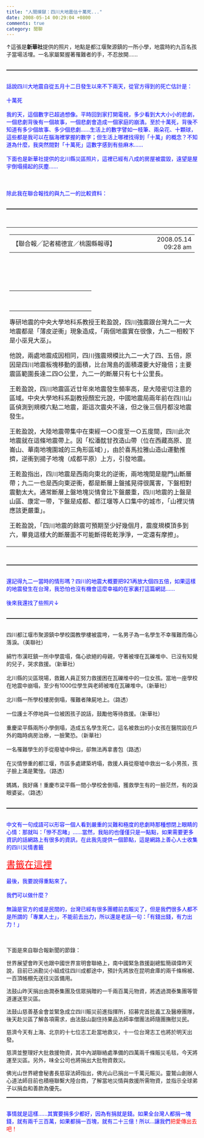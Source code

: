 ```yaml
---
title: "人間煉獄：四川大地震估十萬死..."
date: 2008-05-14 00:29:04 +0800
comments: true
category: 閒聊
---
```

<div style="TEXT-ALIGN: left"><div id="media_file" align="center"></div><div style="TEXT-ALIGN: left"><span id="media_desc"><span id="media_desc_1">↑這張是<span style="FONT-WEIGHT: bold">新華社</span>提供的照片，地點是都江堰聚源鎮的一所小學，地震時約九百名孩子當場活埋。一名家屬緊握著罹難者的手，不忍放開......<br /><br /></span></span><hr style="WIDTH: 100%; HEIGHT: 2px" /></div><br style="COLOR: rgb(0,0,255)" /><span style="COLOR: rgb(0,0,255)">話說四川大地震自從五月十二日發生以來不下兩天，從官方得到的死亡估計是：</span><br style="COLOR: rgb(0,0,255)" /><br style="COLOR: rgb(0,0,255)" /><span style="COLOR: rgb(0,0,255)">十萬死</span><br style="COLOR: rgb(0,0,255)" /><br style="COLOR: rgb(0,0,255)" /><span style="COLOR: rgb(0,0,255)">我的天，這個數字已超過想像。平時回到家打開電視，多少看到大大小小的悲劇，一個悲劇背後有一個故事，一個悲劇會造成一個家庭的崩潰。至於十萬死，背後不知道有多少個故事、多少個悲劇......生活上的數字譬如一枝筆、兩朵花、十顆球，這些都是我可以在腦海裡掌握的數字；但生活上哪裡找得到「十萬」的概念？不知道為什麼，我突然間對「十萬死」這數字感到有些麻木......</span><br style="COLOR: rgb(0,0,255)" /><br style="COLOR: rgb(0,0,255)" /><span id="media_desc" style="COLOR: rgb(0,0,255)"><span id="media_desc_1">下面也是新華社提供的北川縣災區照片，這裡已經有八成的房屋被震毀，遠望是屋宇倒塌揚起的灰塵......</span></span><br /><br /><span id="media_desc"><span id="media_desc_1"><br /><br /><span style="COLOR: rgb(0,0,255)">除此我在聯合報找的與九二一的比較資料：</span><br /><br /></span></span><hr style="WIDTH: 100%; HEIGHT: 2px" /><br /><span id="media_desc"><span id="media_desc_1"></span></span><table cellspacing="3" cellpadding="0" width="100%" border="0"><tbody><tr><td><table cellspacing="0" cellpadding="0" width="100%" border="0"><tbody><tr><td class="story_author" width="75%"><div id="story_author">【聯合報╱記者楊德宜／桃園縣報導】</div></td><td class="story_author" width="25%"><div id="story_update" align="right">2008.05.14 09:28 am</div></td></tr></tbody></table></td></tr><tr><td class="story_author"> </td></tr><tr><td valign="top"><div class="story" id="story"><p> </p><div><table class="border" cellspacing="0" cellpadding="6" width="214" align="center" border="0"><tbody><tr><td width="200"><div id="media_file" align="center"></div></td></tr><tr><td class="photo_explanation"><span id="media_desc"><span id="media_desc_1"> </span></span><br /><span id="media_producer_1"><span id="media_producer"> </span></span></td></tr></tbody></table></div><p>專研地震的中央大學地科系教授王乾盈說，四川強震跟台灣九二一大地震都是「薄皮逆衝」現象造成，「兩個地震實在很像，九二一相較下是小巫見大巫」。</p><p>他說，兩處地震成因相同，四川強震規模比九二一大了四、五倍，原因是四川地震板塊移動的面積，比台灣島的面積還要大好幾倍；主要震區範圍長達二四○公里，九二一的斷層只有七十公里長。</p><p>王乾盈說，四川地震區近廿年來地震發生頻率高，是大陸密切注意的區域。中央大學地科系副教授顏宏元說，中國地震局兩年前在四川山區偵測到規模六點二地震，距這次震央不遠，但之後三個月都沒地震發生。</p><p>王乾盈說，大陸地震帶集中在東經一○○度至一○五度間，四川此次地震就在這條地震帶上。因「松潘酖甘孜造山帶（位在西藏高原、崑崙山、華南地塊圍城的三角形區域）」，由於喜馬拉雅山造山運動推擠，逆衝到揚子地塊（成都平原）上方，引發地震。</p><p>王乾盈指出，四川地震是西南向東北的逆衝，兩地塊間是龍門山斷層帶；九二一也是西向東逆衝，都是斷層上盤搖晃得很厲害，下盤相對震動太大。通常斷層上盤地塊災情會比下盤嚴重，四川地震的上盤是山區、康定一帶，下盤是成都、都江堰等人口集中的城市，「山裡災情應該更嚴重」。</p><p>王乾盈說，「四川地震的餘震可預期至少好幾個月，震度規模頂多到六，畢竟這樣大的斷層面不可能斷得乾乾淨淨，一定還有摩擦」。 </p></div></td></tr></tbody></table><span id="media_desc"><span id="media_desc_1"><br /></span></span><hr style="WIDTH: 100%; HEIGHT: 2px" /><span id="media_desc"><span id="media_desc_1"><br /><span style="COLOR: rgb(0,0,255)">還記得九二一當時的情形嗎？四川的地震大概要把921再放大個四五倍，如果這樣的地震發生在台灣，我恐怕也沒有機會這麼幸福的在家裏打這篇網誌......</span><br style="COLOR: rgb(0,0,255)" /><br style="COLOR: rgb(0,0,255)" /><span style="COLOR: rgb(0,0,255)">後來我還找了些照片↓</span><br /><br /></span></span><hr style="WIDTH: 100%; HEIGHT: 2px" /><span id="media_desc"><span id="media_desc_1"><br /></span></span><div id="media_file" align="center"></div><span id="media_desc"><span id="media_desc_1">四川都江堰市聚源鎮中學校園教學樓被震垮，一名男子為一名學生不幸罹難而傷心落淚。</span></span><span id="media_producer_1"><span id="media_producer">（美聯社）<br /><br /></span></span><div id="media_file" style="TEXT-ALIGN: left"></div><span id="media_desc"><span id="media_desc_1">綿竹市漢旺鎮一所中學震塌，傷心欲絕的母親，守著被埋在瓦礫堆中、已沒有知覺的兒子，哭求救援。</span></span><span id="media_producer_1"><span id="media_producer">（新華社）</span></span><span id="media_producer_1"><span id="media_producer"><br /><br /></span></span><div id="media_file" style="TEXT-ALIGN: left"></div><span id="media_desc"><span id="media_desc_1">北川縣的災區現場，救難人員正努力救援困在瓦礫堆中的一位女孩。當地一座學校在地震中崩塌，至少有1000位學生與老師被堆在瓦礫堆中。</span></span><span id="media_producer_1"><span id="media_producer">（新華社）<br /><br /></span></span><div id="media_file" style="TEXT-ALIGN: left"></div><span id="media_desc"><span id="media_desc_1">北川縣一所學校樓房倒塌，罹難者陳屍地上。</span></span><span id="media_producer_1"><span id="media_producer">（路透）<br /><br /></span></span><div id="media_file" style="TEXT-ALIGN: left"></div><span id="media_desc"><span id="media_desc_1">一位護士不停地與一位被困孩子說話，鼓勵他等待救援。</span></span><span id="media_producer_1"><span id="media_producer">（新華社）<br /></span></span><div style="TEXT-ALIGN: left"><span id="media_producer_1"><span id="media_producer"></span></span><br /><span id="media_producer_1"><span id="media_producer"></span></span></div><div id="media_file" style="TEXT-ALIGN: left"></div><span id="media_desc"><span id="media_desc_1">重慶梁平縣兩所小學倒塌，造成五名學生死亡。這名被救出的小女孩在醫院設在戶外的臨時病房治療，一臉驚恐。</span></span><span id="media_producer_1"><span id="media_producer">（新華社）<br /><br /></span></span><div id="media_file" align="center"></div><span id="media_desc"><span id="media_desc_1">一名罹難學生的手從廢墟中伸出，卻無法再拿書包</span></span><span id="media_producer_1"><span id="media_producer">（路透）<br /><br /></span></span><div id="media_file" style="TEXT-ALIGN: left"></div><span id="media_desc"><span id="media_desc_1">在災情慘重的都江堰，市區多處建築坍塌，救援人員從廢墟中救出一名小男孩，孩子臉上滿是驚惶。</span></span><span id="media_producer_1"><span id="media_producer">（路透）<br /><br /></span></span><div id="media_file" style="TEXT-ALIGN: left"></div><span id="media_desc"><span id="media_desc_1">媽媽，我好痛！重慶市梁平縣一間小學校舍倒塌，獲救學生有的一臉茫然，有的淚眼婆娑。</span></span><span id="media_producer_1"><span id="media_producer">（路透）<br /><br /></span></span><hr style="WIDTH: 100%; HEIGHT: 2px" /><br /><span style="COLOR: rgb(0,0,255)">中文有一句成語可以形容一個人看到嚴重的災難和極度的悲劇時那種想閉上眼睛的心情：那就叫：「慘不忍睹」......當然，我貼的也僅僅只是一點點，如果需要更多資訊的話網路上有很多的資訊，在此我先提供一個節點，這是網路上善心人士收集的四川災情書籤</span><span style="TEXT-DECORATION: underline"><br /><br /></span><font size="5"><a style="COLOR: rgb(255,0,0)" href="http://bookmark.udn.com/tag.jsp?days=all&tag=%E5%9B%9B%E5%B7%9D%E5%A4%A7%E5%9C%B0%E9%9C%87">書籤在這裡</a></font><br /><br /><span style="COLOR: rgb(0,0,255)">最後，我要說得重點來了。</span><br style="COLOR: rgb(0,0,255)" /><br style="COLOR: rgb(0,0,255)" /><span style="COLOR: rgb(0,0,255)">我們可以做什麼？</span><br style="COLOR: rgb(0,0,255)" /><br style="COLOR: rgb(0,0,255)" /><span style="COLOR: rgb(0,0,255)">無論是官方的或是民間的，台灣已經有很多團體前去賑災了，但是我們很多人都不是所謂的「專業人士」，不能前去出力，所以還是老話一句：「有錢出錢，有力出力！」</span><br /><div id="media_file" align="center"><div style="TEXT-ALIGN: left"><br /></div><div style="TEXT-ALIGN: left"><br /><p>下面是來自聯合報新聞的節錄：</p><p>世界展望會昨天也跟中國世界宣明會聯絡上，南中國緊急救援副總監簡祺偉昨天說，目前已派勘災小組成往四川成都途中，預計先將放在昆明倉庫的兩千條棉被、一百頂帳棚先送往災區備用。</p><p>法鼓山昨天捐出由潤泰集團及信眾捐贈的一千兩百萬元物資，將透過潤泰集團等管道運送至災區。</p><p>法鼓山慈善基金會並緊急成立四川賑災前進指揮所，招募完首批義工及醫療團隊，後天赴災區了解各項需求，由法鼓山副住持果品法師率僧團法師隨團撫慰災民。</p><p>慈濟今天有上海、北京的十七位志工赴當地救災，十一位台灣志工也將於明天出發。</p><p>慈濟並整理好大批救援物資，其中內湖聯絡處準備的四萬兩千條賑災毛毯，今天將運至災區。另外，味全公司也將捐出大批物資救災。</p><p>佛光山世界總會秘書長慈容法師指出，佛光山已捐出一千萬元賑災。靈鷲山創辦人心道法師目前也積極聯繫大陸台商，了解當地災情與救援所需物資，並指示全球弟子以捐血和善款為優先。</p><hr style="WIDTH: 100%; HEIGHT: 2px" /></div></div><span id="media_desc"><span id="media_desc_1"> </span></span><span id="media_producer_1"><span id="media_producer"></span></span><span id="media_producer_1"><span id="media_producer"><br /><span style="COLOR: rgb(0,0,255)">事情就是這樣......其實要捐多少都好，因為有捐就是錢。如果全台灣人都捐一塊錢，就有兩千三百萬，如果都捐一百塊，就有二十三億！所以...讓我們<span style="COLOR: rgb(255,0,0)">把愛傳出去吧！</span></span><br /><br /><br /></span></span><span id="media_desc"><span id="media_desc_1"><br /><br /><br /><br /><br /><br /><br /></span></span><span id="media_producer_1"><span id="media_producer"></span></span><br /><br /></div>

